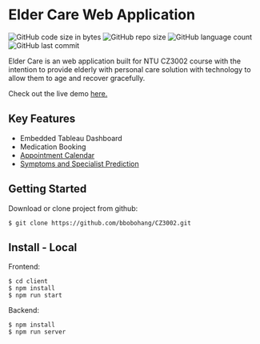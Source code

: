# Elder Care Web Application
![GitHub code size in bytes](https://img.shields.io/github/languages/code-size/bbobohang/CZ3002)
![GitHub repo size](https://img.shields.io/github/repo-size/bbobohang/CZ3002)
![GitHub language count](https://img.shields.io/github/languages/count/bbobohang/CZ3002)
![GitHub last commit](https://img.shields.io/github/last-commit/bbobohang/CZ3002)

Elder Care is an web application built for NTU CZ3002 course with the intention to provide elderly with personal care solution with technology to allow them to age and recover gracefully.

Check out the live demo [here.](https://elder-care-ntu.herokuapp.com/)
## Key Features
- Embedded Tableau Dashboard
- Medication Booking 
- [Appointment Calendar](https://www.npmjs.com/package/react-big-calendar)
- [Symptoms and Specialist Prediction](https://apimedic.com/)

## Getting Started
Download or clone project from github:
```
$ git clone https://github.com/bbobohang/CZ3002.git
```

## Install - Local

Frontend:
```
$ cd client
$ npm install
$ npm run start
```
Backend:
```
$ npm install
$ npm run server
```
